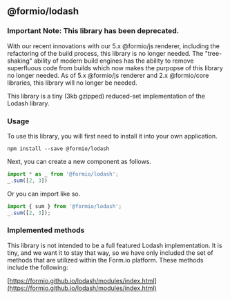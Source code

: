 ## @formio/lodash
### Important Note: This library has been deprecated.
With our recent innovations with our 5.x @formio/js renderer, including the refactoring of the build process, this library is no longer needed. The "tree-shaking" ability of modern build engines has the ability to remove superfluous code from builds which now makes the purpopse of this library no longer needed. As of 5.x @formio/js renderer and 2.x @formio/core libraries, this library will no longer be needed.

This library is a tiny (3kb gzipped) reduced-set implementation of the Lodash library.

### Usage
To use this library, you will first need to install it into your own application.

    npm install --save @formio/lodash

Next, you can create a new component as follows.

```js
import * as _ from '@formio/lodash';
_.sum([2, 3])
```

Or you can import like so.

```js
import { sum } from '@formio/lodash';
_.sum([2, 3]);
```

### Implemented methods
This library is not intended to be a full featured Lodash implementation. It is tiny, and we want it to stay that way, so we have only included the set of methods that are utilized within the Form.io platform. These methods include the following:

[https://formio.github.io/lodash/modules/index.html](https://formio.github.io/lodash/modules/index.html)
